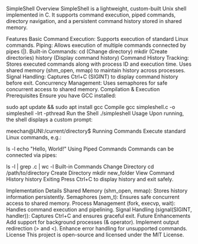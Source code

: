 SimpleShell
Overview
SimpleShell is a lightweight, custom-built Unix shell implemented in C. It supports command execution, piped commands, directory navigation, and a persistent command history stored in shared memory.

Features
Basic Command Execution: Supports execution of standard Linux commands.
Piping: Allows execution of multiple commands connected by pipes (|).
Built-in Commands:
cd (Change directory)
mkdir (Create directories)
history (Display command history)
Command History Tracking:
Stores executed commands along with process ID and execution time.
Uses shared memory (shm_open, mmap) to maintain history across processes.
Signal Handling:
Captures Ctrl+C (SIGINT) to display command history before exit.
Concurrency Management:
Uses semaphores for safe concurrent access to shared memory.
Compilation & Execution
Prerequisites
Ensure you have GCC installed:

sudo apt update && sudo apt install gcc
Compile
gcc simpleshell.c -o simpleshell -lrt -pthread
Run the Shell
./simpleshell
Usage
Upon running, the shell displays a custom prompt:

meechan@UNI:/current/directory$
Running Commands
Execute standard Linux commands, e.g.:

ls -l
echo "Hello, World!"
Using Piped Commands
Commands can be connected via pipes:

ls -l | grep .c | wc -l
Built-in Commands
Change Directory
cd /path/to/directory
Create Directory
mkdir new_folder
View Command History
history
Exiting
Press Ctrl+C to display history and exit safely.

Implementation Details
Shared Memory (shm_open, mmap): Stores history information persistently.
Semaphores (sem_t): Ensures safe concurrent access to shared memory.
Process Management (fork, execvp, wait): Handles command execution and pipelining.
Signal Handling (signal(SIGINT, handler)): Captures Ctrl+C and ensures graceful exit.
Future Enhancements
Add support for background processes (& operator).
Implement output redirection (> and <).
Enhance error handling for unsupported commands.
License
This project is open-source and licensed under the MIT License.

